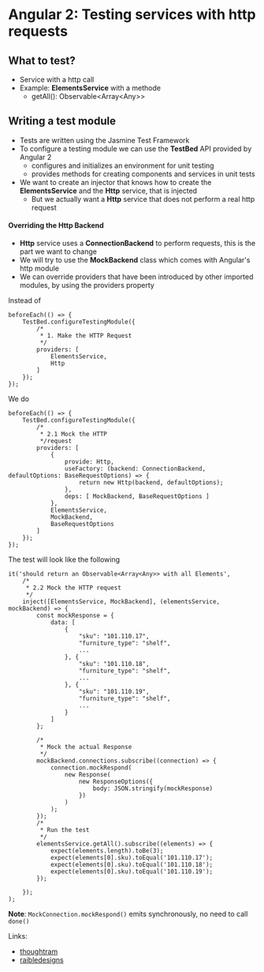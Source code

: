 # Angular 2: Testing services with http requests

## What to test?
- Service with a http call
- Example: **ElementsService** with a methode
  - getAll(): Observable\<Array\<Any\>\>

## Writing a test module

- Tests are written using the Jasmine Test Framework
- To configure a testing module we can use the **TestBed** API provided by Angular 2
  - configures and initializes an environment for unit testing
  - provides methods for creating components and services in unit tests
- We want to create an injector that knows how to create the **ElementsService** and the **Http** service, that is injected
  - But we actually want a **Http** service that does not perform a real http request

#### Overriding the Http Backend

- **Http** service uses a **ConnectionBackend** to perform requests, this is the part we want to change
- We will try to use the **MockBackend** class which comes with Angular's http module
- We can override providers that have been introduced by other imported modules, by using the providers property

Instead of

```
beforeEach(() => {
    TestBed.configureTestingModule({
        /*
         * 1. Make the HTTP Request
         */
        providers: [
            ElementsService,
            Http
        ]
    });
});
```

We do
```
beforeEach(() => {
    TestBed.configureTestingModule({
        /*
         * 2.1 Mock the HTTP
         */request
        providers: [
            {
                provide: Http,
                useFactory: (backend: ConnectionBackend, defaultOptions: BaseRequestOptions) => {
                    return new Http(backend, defaultOptions);
                },
                deps: [ MockBackend, BaseRequestOptions ]
            },
            ElementsService,
            MockBackend,
            BaseRequestOptions
        ]
    });
});
```

The test will look like the following

```
it('should return an Observable<Array<Any>> with all Elements',
    /*
     * 2.2 Mock the HTTP request
     */
    inject([ElementsService, MockBackend], (elementsService, mockBackend) => {
        const mockResponse = {
            data: [
                {
                    "sku": "101.110.17",
                    "furniture_type": "shelf",
                    ...
                }, {
                    "sku": "101.110.18",
                    "furniture_type": "shelf",
                    ...
                }, {
                    "sku": "101.110.19",
                    "furniture_type": "shelf",
                    ...
                }
            ]
        };

        /*
         * Mock the actual Response
         */
        mockBackend.connections.subscribe((connection) => {
            connection.mockRespond(
                new Response(
                    new ResponseOptions({
                        body: JSON.stringify(mockResponse)
                    })
                )
            );
        });
        /*
         * Run the test
         */
        elementsService.getAll().subscribe((elements) => {
            expect(elements.length).toBe(3);
            expect(elements[0].sku).toEqual('101.110.17');
            expect(elements[0].sku).toEqual('101.110.18');
            expect(elements[0].sku).toEqual('101.110.19');
        });

    });
);
```

**Note**: ```MockConnection.mockRespond()``` emits synchronously, no need to call ```done()```

Links:
- [thoughtram](http://blog.thoughtram.io/angular/2016/11/28/testing-services-with-http-in-angular-2.html)
- [raibledesigns](https://raibledesigns.com/rd/entry/getting_started_with_angular_cli#_unit_test_the_searchservice)





